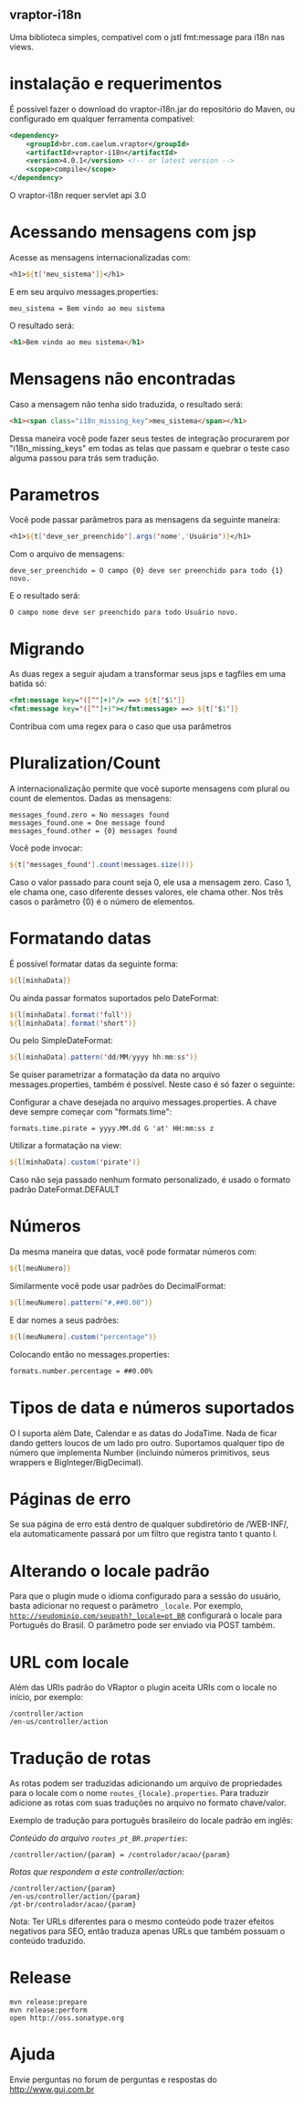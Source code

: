 ## vraptor-i18n


Uma biblioteca simples, compatível com o jstl fmt:message para i18n nas views.

# instalação e requerimentos

É possível fazer o download do vraptor-i18n.jar do repositório do Maven, ou configurado em qualquer ferramenta compatível:

```xml
<dependency>
	<groupId>br.com.caelum.vraptor</groupId>
	<artifactId>vraptor-i18n</artifactId>
	<version>4.0.1</version> <!-- or latest version -->
	<scope>compile</scope>
</dependency>
```


O vraptor-i18n requer servlet api 3.0

# Acessando mensagens com jsp

Acesse as mensagens internacionalizadas com:

```jsp
<h1>${t['meu_sistema']}</h1>
```

E em seu arquivo messages.properties:

```properties
meu_sistema = Bem vindo ao meu sistema
```
		
O resultado será:

```html
<h1>Bem vindo ao meu sistema</h1>
```
	
# Mensagens não encontradas
		
Caso a mensagem não tenha sido traduzida, o resultado será:

```html
<h1><span class="i18n_missing_key">meu_sistema</span></h1>
```
	
Dessa maneira você pode fazer seus testes de integração procurarem por "i18n_missing_keys" em todas as telas que passam e quebrar o teste caso alguma passou para trás sem tradução.

# Parametros

Você pode passar parâmetros para as mensagens da seguinte maneira:

```jsp
<h1>${t['deve_ser_preenchido'].args('nome','Usuário')}</h1>
```

Com o arquivo de mensagens:

```properties
deve_ser_preenchido = O campo {0} deve ser preenchido para todo {1} novo.
```
	
E o resultado será:

```
O campo nome deve ser preenchido para todo Usuário novo.
```

# Migrando

As duas regex a seguir ajudam a transformar seus jsps e tagfiles em uma batida só:

```jsp
<fmt:message key="([^"]+)"/> ==> ${t['$1']}
<fmt:message key="([^"]+)"></fmt:message> ==> ${t['$1']}
```
		
Contribua com uma regex para o caso que usa parâmetros

# Pluralization/Count

A internacionalização permite que você suporte mensagens com plural ou count de elementos.
Dadas as mensagens:

```properties
messages_found.zero = No messages found
messages_found.one = One message found
messages_found.other = {0} messages found
```
	
Você pode invocar:

```jsp
${t['messages_found'].count(messages.size())}
```
	
Caso o valor passado para count seja 0, ele usa a mensagem zero. Caso 1, ele chama one, caso diferente desses valores, ele chama other.
Nos três casos o parâmetro {0} é o número de elementos.

# Formatando datas

É possível formatar datas da seguinte forma:

```jsp
${l[minhaData]}
```

Ou ainda passar formatos suportados pelo DateFormat:

```jsp
${l[minhaData].format('full')}
${l[minhaData].format('short')}
```

Ou pelo SimpleDateFormat:

```jsp
${l[minhaData].pattern('dd/MM/yyyy hh:mm:ss')}
```

Se quiser parametrizar a formatação da data no arquivo messages.properties,
também é possível. Neste caso é só fazer o seguinte:

Configurar a chave desejada no arquivo messages.properties. A chave deve sempre
começar com "formats.time":

```properties
formats.time.pirate = yyyy.MM.dd G 'at' HH:mm:ss z
```

Utilizar a formatação na view:

```jsp
${l[minhaData].custom('pirate')}
```

Caso não seja passado nenhum formato personalizado, é usado o formato padrão
DateFormat.DEFAULT

# Números

Da mesma maneira que datas, você pode formatar números com:

```jsp
${l[meuNumero]}
```

Similarmente você pode usar padrões do DecimalFormat:

```jsp
${l[meuNumero].pattern("#,##0.00")}
```
	
E dar nomes a seus padrões:

```jsp
${l[meuNumero].custom("percentage")}
```
	
Colocando então no messages.properties:

```jsp
formats.number.percentage = ##0.00%
```

# Tipos de data e números suportados

O l suporta além Date, Calendar e as datas do JodaTime. Nada de ficar dando getters loucos de um lado pro outro.
Suportamos qualquer tipo de número que implementa Number (incluindo números primitivos, seus wrappers e BigInteger/BigDecimal).

# Páginas de erro

Se sua página de erro está dentro de qualquer subdiretório de /WEB-INF/, ela automaticamente passará por um filtro que registra tanto t quanto l.

# Alterando o locale padrão

Para que o plugin mude o idioma configurado para a sessão do usuário, basta adicionar no request o parâmetro <code>_locale</code>. Por exemplo, <code>http://seudominio.com/seupath?_locale=pt_BR</code> configurará o locale para Português do Brasil. O parâmetro pode ser enviado via POST também.

# URL com locale

Além das URIs padrão do VRaptor o plugin aceita URIs com o locale no início, por exemplo: 
```
/controller/action
/en-us/controller/action
``` 

# Tradução de rotas

As rotas podem ser traduzidas adicionando um arquivo de propriedades para o locale com o nome <code>routes_{locale}.properties</code>.
Para traduzir adicione as rotas com suas traduções no arquivo no formato chave/valor.

Exemplo de tradução para português brasileiro do locale padrão em inglês:

*Conteúdo do arquivo <code>routes_pt_BR.properties</code>*:

```
/controller/action/{param} = /controlador/acao/{param}
```

*Rotas que respondem a este controller/action*:

```
/controller/action/{param}
/en-us/controller/action/{param}
/pt-br/controlador/acao/{param}
``` 

Nota: Ter URLs diferentes para o mesmo conteúdo pode trazer efeitos negativos para SEO, então traduza apenas URLs que também 
possuam o conteúdo traduzido.

# Release

```
mvn release:prepare
mvn release:perform
open http://oss.sonatype.org
```

# Ajuda

Envie perguntas no forum de perguntas e respostas do http://www.guj.com.br
